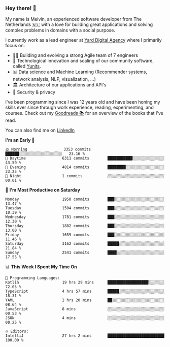 ### Hey there! 👋

My name is Melvin, an experienced software developer from The Netherlands 🇳🇱 with a love for building great applications and solving complex problems in domains with a social purpose. 

I currently work as a lead engineer at [Yard Digital Agency](https://github.com/yardinternet) where I primarily focus on:

* 👏🏼 Building and evolving a strong Agile team of 7 engineers
* 🚀 Technological innovation and scaling of our community software, called [Yunits](https://www.yunits.com/).
* 📊 Data science and Machine Learning (Recommender systems, network analysis, NLP, visualization, ...)
* 🏛 Architecture of our applications and API's
* 🔐 Security & privacy

I've been programming since I was 12 years old and have been honing my skills ever since through work experience, reading, experimenting, and courses.
Check out my [Goodreads 📚](https://goodreads.com/melvinkoopmans) for an overview of the books that I've read. 

You can also find me on [LinkedIn](https://www.linkedin.com/in/melvinkoopmans)

<!--START_SECTION:waka-->
**I'm an Early 🐤** 

```text
🌞 Morning                3353 commits        ██████░░░░░░░░░░░░░░░░░░░   23.16 % 
🌆 Daytime                6311 commits        ███████████░░░░░░░░░░░░░░   43.59 % 
🌃 Evening                4814 commits        ████████░░░░░░░░░░░░░░░░░   33.25 % 
🌙 Night                  1 commits           ░░░░░░░░░░░░░░░░░░░░░░░░░   00.01 % 
```
📅 **I'm Most Productive on Saturday** 

```text
Monday                   1950 commits        ███░░░░░░░░░░░░░░░░░░░░░░   13.47 % 
Tuesday                  1504 commits        ███░░░░░░░░░░░░░░░░░░░░░░   10.39 % 
Wednesday                1781 commits        ███░░░░░░░░░░░░░░░░░░░░░░   12.30 % 
Thursday                 1882 commits        ███░░░░░░░░░░░░░░░░░░░░░░   13.00 % 
Friday                   1659 commits        ███░░░░░░░░░░░░░░░░░░░░░░   11.46 % 
Saturday                 3162 commits        █████░░░░░░░░░░░░░░░░░░░░   21.84 % 
Sunday                   2541 commits        ████░░░░░░░░░░░░░░░░░░░░░   17.55 % 
```


📊 **This Week I Spent My Time On** 

```text
💬 Programming Languages: 
Kotlin                   19 hrs 29 mins      ██████████████████░░░░░░░   72.05 % 
TypeScript               4 hrs 57 mins       █████░░░░░░░░░░░░░░░░░░░░   18.31 % 
YAML                     2 hrs 20 mins       ██░░░░░░░░░░░░░░░░░░░░░░░   08.64 % 
JavaScript               8 mins              ░░░░░░░░░░░░░░░░░░░░░░░░░   00.53 % 
JSON                     4 mins              ░░░░░░░░░░░░░░░░░░░░░░░░░   00.25 % 

🔥 Editors: 
IntelliJ                 27 hrs 2 mins       █████████████████████████   100.00 % 
```


<!--END_SECTION:waka-->
